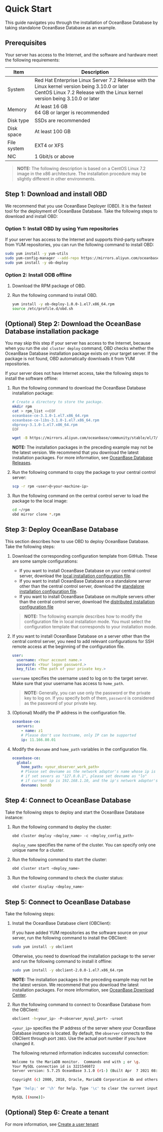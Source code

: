 # Quick Start

This guide navigates you through the installation of OceanBase Database by taking standalone OceanBase Database as an example.

## Prerequisites

Your server has access to the Internet, and the software and hardware meet the following requirements:

| Item | Description |
| ---- | --- |
| System | Red Hat Enterprise Linux Server 7.2 Release with the Linux kernel version being 3.10.0 or later<br /> CentOS Linux 7.2 Release with the Linux kernel version being 3.10.0 or later |
| Memory | At least 16 GB<br /> 64 GB or larger is recommended |
| Disk type | SSDs are recommended |
| Disk space | At least 100 GB |
| File system | EXT4 or XFS |
| NIC | 1 Gbit/s or above |

> **NOTE:** The following description is based on a CentOS Linux 7.2 image in the x86 architecture. The installation procedure may be slightly different in other environments.

## Step 1: Download and install OBD

We recommend that you use OceanBase Deployer (OBD). It is the fastest tool for the deployment of OceanBase Database. Take the following steps to download and install OBD:

### Option 1: Install OBD by using Yum repositories

If your server has access to the Internet and supports third-party software from YUM repositories, you can run the following command to install OBD:

```bash
sudo yum install -y yum-utils
sudo yum-config-manager --add-repo https://mirrors.aliyun.com/oceanbase/OceanBase.repo
sudo yum install -y ob-deploy
```

### Option 2: Install ODB offline

1. Download the RPM package of OBD.

2. Run the following command to install OBD.

   ```bash
   yum install -y ob-deploy-1.0.0-1.el7.x86_64.rpm
   source /etc/profile.d/obd.sh
   ```

## (Optional) Step 2: Download the OceanBase Database installation package

You may skip this step if your server has access to the Internet, because when you run the `obd cluster deploy` command, OBD checks whether the OceanBase Database installation package exists on your target server. If the package is not found, OBD automatically downloads it from YUM repositories.

If your server does not have Internet access, take the following steps to install the software offline:

1. Run the following command to download the OceanBase Database installation package:

   ```bash
   # Create a directory to store the package.
   mkdir rpm
   cat > rpm_list <<EOF
   oceanbase-ce-3.1.0-1.el7.x86_64.rpm
   oceanbase-ce-libs-3.1.0-1.el7.x86_64.rpm
   obproxy-3.1.0-1.el7.x86_64.rpm
   EOF

   wget -B https://mirrors.aliyun.com/oceanbase/community/stable/el/7/x86_64/ -i rpm_list -P rpm
   ```

   **NOTE:** The installation packages in the preceding example may not be the latest version. We recommend that you download the latest installation packages. For more information, see [OceanBase Database Releases](https://github.com/oceanbase/oceanbase/releases).

2. Run the following command to copy the package to your central control server:

   ```bash
   scp -r rpm <user>@<your-machine-ip>
   ```

3. Run the following command on the central control server to load the package to the local image:

   ```bash
   cd ~/rpm
   obd mirror clone *.rpm
   ```

## Step 3: Deploy OceanBase Database

This section describes how to use OBD to deploy OceanBase Database. Take the following steps:

1. Download the corresponding configuration template from GitHub. These are some sample configurations:

   - If you want to install OceanBase Database on your central control server, download the [local installation configuration file](https://github.com/oceanbase/obdeploy/blob/master/example/mini-local-example.yaml).
   - If you want to install OceanBase Database on a standalone server other than the central control server, download the [standalone installation configuration file](https://github.com/oceanbase/obdeploy/blob/master/example/mini-single-example.yaml).
   - If you want to install OceanBase Database on multiple servers other than the central control server, download the [distributed installation configuration file](https://github.com/oceanbase/obdeploy/blob/master/example/mini-distributed-example.yaml)
   > **NOTE:** The following example describes how to modify the configuration file in local installation mode. You must select the configuration template that corresponds to your installation mode.

2. If you want to install OceanBase Database on a server other than the central control server, you need to add relevant configurations for SSH remote access at the beginning of the configuration file.

   ```yaml
   user:
     username: <Your account name.>
     password: <Your logon password.>
     key_file: <The path of your private key.>
   ```

   `username` specifies the username used to log on to the target server. Make sure that your username has access to `home_path`.
   > **NOTE:** Generally, you can use only the password or the private key to log on. If you specify both of them, `password` is considered as the password of your private key.

3. (Optional) Modify the IP address in the configuration file.

   ```yaml
   oceanbase-ce:
     servers:
       - name: z1
       # Please don't use hostname, only IP can be supported
       ip: 11.166.80.01
   ```

4. Modify the `devname` and `home_path` variables in the configuration file.

   ```yaml
   oceanbase-ce:
     global:
       home_path: <your_observer_work_path>
       # Please set devname as the network adaptor's name whose ip is in the setting of severs.
       # if set severs as "127.0.0.1", please set devname as "lo"
       # if current ip is 192.168.1.10, and the ip's network adaptor'sname is "eth0", please use "eth0"
       devname: bond0
   ```

## Step 4: Connect to OceanBase Database

Take the following steps to deploy and start the OceanBase Database instance:

1. Run the following command to deploy the cluster:

   ```bash
   obd cluster deploy <deploy_name> -c <deploy_config_path>
   ```

   `deploy_name` specifies the name of the cluster. You can specify only one unique name for a cluster.

2. Run the following command to start the cluster:

   ```bash
   obd cluster start <deploy_name>
   ```

3. Run the following command to check the cluster status:

   ```bash
   obd cluster display <deploy_name>
   ```

## Step 5: Connect to OceanBase Database

Take the following steps:

1. Install the OceanBase Database client (OBClient):

   If you have added YUM repositories as the software source on your server, run the following command to install the OBClient:

   ```bash
   sudo yum install -y obclient
   ```

   Otherwise, you need to download the installation package to the server and run the following command to install it offline:

   ```bash
   sudo yum install -y obclient-2.0.0-1.el7.x86_64.rpm
   ```

   **NOTE:** The installation packages in the preceding example may not be the latest version. We recommend that you download the latest installation packages. For more information, see [OceanBase Download Center](https://github.com/oceanbase/oceanbase/releases).

2. Run the following command to connect to OceanBase Database from the OBClient:

   ```bash
   obclient -h<your_ip> -P<observer_mysql_port> -uroot
   ```

   `<your_ip>` specifies the IP address of the server where your OceanBase Database instance is located. By default, the `observer` connects to the OBClient through port `2883`. Use the actual port number if you have changed it.

   The following returned information indicates successful connection:

   ```bash
   Welcome to the MariaDB monitor.  Commands end with ; or \g.
   Your MySQL connection id is 3221546072
   Server version: 5.7.25 OceanBase 3.1.0 (r1-) (Built Apr  7 2021 08:14:49)

   Copyright (c) 2000, 2018, Oracle, MariaDB Corporation Ab and others.

   Type 'help;' or '\h' for help. Type '\c' to clear the current input statement.

   MySQL [(none)]>
   ```

## (Optional) Step 6: Create a tenant

For more information, see [Create a user tenant](https://open.oceanbase.com/docs/community/oceanbase-database/V3.1.0/create-a-user-tenant)
